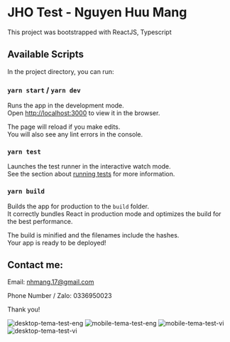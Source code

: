 # JHO Test - Nguyen Huu Mang

This project was bootstrapped with ReactJS, Typescript

## Available Scripts

In the project directory, you can run:

### `yarn start` / `yarn dev`

Runs the app in the development mode.\
Open [http://localhost:3000](http://localhost:3000) to view it in the browser.

The page will reload if you make edits.\
You will also see any lint errors in the console.

### `yarn test`

Launches the test runner in the interactive watch mode.\
See the section about [running tests](https://facebook.github.io/create-react-app/docs/running-tests) for more information.

### `yarn build`

Builds the app for production to the `build` folder.\
It correctly bundles React in production mode and optimizes the build for the best performance.

The build is minified and the filenames include the hashes.\
Your app is ready to be deployed!

## Contact me:

Email: nhmang.17@gmail.com

Phone Number / Zalo: 0336950023

Thank you!

![desktop-tema-test-eng](https://github.com/user-attachments/assets/06d7b254-9e29-46a4-bb97-2e22bd56ee19)
![mobile-tema-test-eng](https://github.com/user-attachments/assets/2f9d183b-9a23-47f8-abb6-f8a896f6a98d)
![mobile-tema-test-vi](https://github.com/user-attachments/assets/21d16658-8106-4b9c-829d-6559c99bc717)
![desktop-tema-test-vi](https://github.com/user-attachments/assets/81daeb99-11fa-4936-b5e3-0c3911436632)
